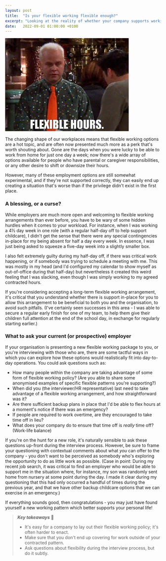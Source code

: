 ```yaml
---
layout: post
title:  "Is your flexible working flexible enough?"
excerpt: "Looking at the reality of whether your company supports working non-standard hours."
date:   2022-09-01 01:00:00 +0100
---
```


![Friends - Flexible hours.](/assets/img/friends-flexible-hours.gif)

The changing shape of our workplaces means that flexible working options are a hot topic, and are often now presented much more as a perk that's worth shouting about. Gone are the days when you were lucky to be able to work from home for just one day a week; now there's a wide array of options available for people who have parental or caregiver responsibilities, or any other desire to shift or downsize their hours.

However, many of these employment options are still somewhat experimental, and if they're not supported correctly, they can easily end up creating a situation that's worse than if the privilege didn't exist in the first place.

### A blessing, or a curse?

While employers are much more open and welcoming to flexible working arrangements than ever before, you have to be wary of some hidden hurdles when it comes to your workload. For instance, when I was working a 4½ day week in one role (with a regular half-day off to help support childcare), I didn't get the sense that there were any special contingencies in-place for my being absent for half a day every week. In essence, I was just being asked to squeeze a five-day week into a slightly smaller box.

I also felt extremely guilty during my half-day off, if there was critical work happening, or if somebody was trying to schedule a meeting with me. This was mostly in my head (and I'd configured my calendar to show myself as out-of-office during that half-day) but nevertheless it created this weird feeling that I was slacking, even though I was simply working to my agreed contracted hours.

If you're considering accepting a long-term flexible working arrangement, it's critical that you understand whether there is support in-place for you to allow this arrangement to be beneficial to both you and the organisation, to avoid such pitfalls. (I've certainly seen successes in this area - I was able to secure a regular early finish for one of my team, to help them give their children full attention at the end of the school day, in exchange for regularly starting earlier.)

### What to ask your current (or prospective) employer

If your organisation is presenting a new flexible working package to you, or you're interviewing with those who are, there are some tactful ways in which you can explore how these options would realistically fit into day-to-day operations. You could ask questions such as:

* How many people within the company are taking advantage of some form of flexible working policy? (Are you able to share some anonymised examples of specific flexible patterns you're supporting?)
* When did you (the interviewer/HR representative) last need to take advantage of a flexible working arrangement, and how straightforward was it?
* Are there sufficient backup plans in place that I'd be able to flex hours at a moment's notice if there was an emergency?
* If people are required to work overtime, are they encouraged to take time off in lieu? 
* What does your company do to ensure that time off is _really_ time off? (Work-life balance)

If you're on the hunt for a new role, it's naturally sensible to ask these questions up-front during the interview process. However, be sure to frame your questioning with contextual comments about what _you_ can offer to the company - you don't want to be perceived as somebody who's exploring the opportunity to do as little work as possible. (Case in point: During my recent job search, it was critical to find an employer who would be able to support me in the situation where, for instance, my son was randomly sent home from nursery at some point during the day. I made it clear during my questioning that this had only occurred a handful of times during the previous year, and that we have other backup childcare options that we can exercise in an emergency.)

If everything sounds good, then congratulations - you may just have found yourself a new working pattern which better supports your personal life!

> **_Key takeaways_** 📝  
> * It's easy for a company to lay out their flexible working policy; it's often harder to enact.
> * Make sure that you don't end up covering for work outside of your contracted pattern.
> * Ask questions about flexibility during the interview process, but do it subtly.